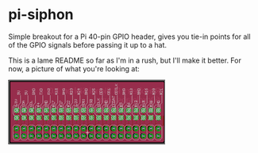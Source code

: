 # pi-siphon
Simple breakout for a Pi 40-pin GPIO header, gives you tie-in points for all of the GPIO signals before passing it up to a hat.

This is a lame README so far as I'm in a rush, but I'll make it better.  For now, a picture of what you're looking at:

![alt text](https://github.com/60cyclelabs/pi-siphon/blob/master/pi-siphon.png "Board layout")
